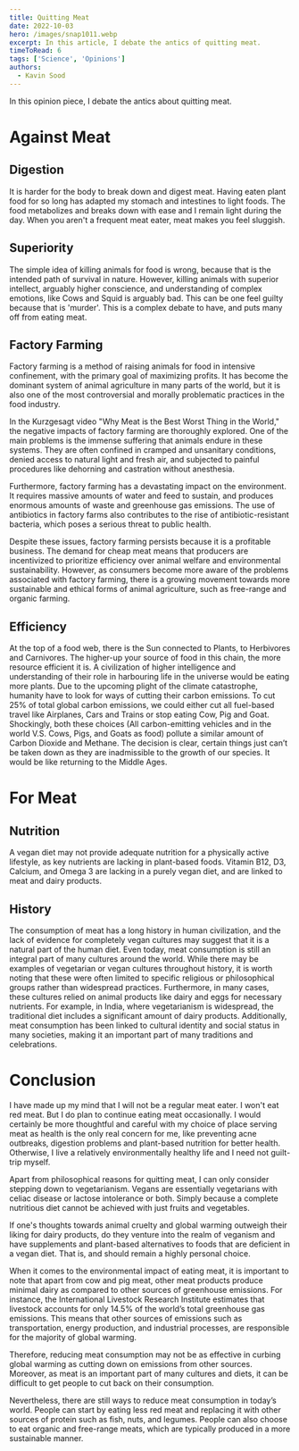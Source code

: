 ```yaml
---
title: Quitting Meat
date: 2022-10-03
hero: /images/snap1011.webp
excerpt: In this article, I debate the antics of quitting meat. 
timeToRead: 6
tags: ['Science', 'Opinions']
authors:
  - Kavin Sood
---
```


In this opinion piece, I debate the antics about quitting meat.

# Against Meat
## Digestion
It is harder for the body to break down and digest meat. Having eaten plant food for so long has adapted my stomach and intestines to light foods. The food metabolizes and breaks down with ease and I remain light during the day. When you aren't a frequent meat eater, meat makes you feel sluggish.

## Superiority
The simple idea of killing animals for food is wrong, because that is the intended path of survival in nature. However, killing animals with superior intellect, arguably higher conscience, and understanding of complex emotions, like Cows and Squid is arguably bad. This can be one feel guilty because that is 'murder'. This is a complex debate to have, and puts many off from eating meat.

## Factory Farming
Factory farming is a method of raising animals for food in intensive confinement, with the primary goal of maximizing profits. It has become the dominant system of animal agriculture in many parts of the world, but it is also one of the most controversial and morally problematic practices in the food industry.

In the Kurzgesagt video "Why Meat is the Best Worst Thing in the World," the negative impacts of factory farming are thoroughly explored. One of the main problems is the immense suffering that animals endure in these systems. They are often confined in cramped and unsanitary conditions, denied access to natural light and fresh air, and subjected to painful procedures like dehorning and castration without anesthesia.

Furthermore, factory farming has a devastating impact on the environment. It requires massive amounts of water and feed to sustain, and produces enormous amounts of waste and greenhouse gas emissions. The use of antibiotics in factory farms also contributes to the rise of antibiotic-resistant bacteria, which poses a serious threat to public health.

Despite these issues, factory farming persists because it is a profitable business. The demand for cheap meat means that producers are incentivized to prioritize efficiency over animal welfare and environmental sustainability. However, as consumers become more aware of the problems associated with factory farming, there is a growing movement towards more sustainable and ethical forms of animal agriculture, such as free-range and organic farming.

## Efficiency
At the top of a food web, there is the Sun connected to Plants, to Herbivores and Carnivores. The higher-up your source of food in this chain, the more resource efficient it is. A civilization of higher intelligence and understanding of their role in harbouring life in the universe would be eating more plants. Due to the upcoming plight of the climate catastrophe, humanity have to look for ways of cutting their carbon emissions. To cut 25% of total global carbon emissions, we could either cut all fuel-based travel like Airplanes, Cars and Trains or stop eating Cow, Pig and Goat. Shockingly, both these choices (All carbon-emitting vehicles and in the world V.S. Cows, Pigs, and Goats as food) pollute a similar amount of Carbon Dioxide and Methane. The decision is clear, certain things just can’t be taken down as they are inadmissible to the growth of our species. It would be like returning to the Middle Ages. 

# For Meat
## Nutrition
A vegan diet may not provide adequate nutrition for a physically active lifestyle, as key nutrients are lacking in plant-based foods. Vitamin B12, D3, Calcium, and Omega 3 are lacking in a purely vegan diet, and are linked to meat and dairy products.

## History
The consumption of meat has a long history in human civilization, and the lack of evidence for completely vegan cultures may suggest that it is a natural part of the human diet. Even today, meat consumption is still an integral part of many cultures around the world. While there may be examples of vegetarian or vegan cultures throughout history, it is worth noting that these were often limited to specific religious or philosophical groups rather than widespread practices. Furthermore, in many cases, these cultures relied on animal products like dairy and eggs for necessary nutrients. For example, in India, where vegetarianism is widespread, the traditional diet includes a significant amount of dairy products. Additionally, meat consumption has been linked to cultural identity and social status in many societies, making it an important part of many traditions and celebrations.


# Conclusion
I have made up my mind that I will not be a regular meat eater. I won't eat red meat. But I do plan to continue eating meat occasionally. I would certainly be more thoughtful and careful with my choice of place serving meat as health is the only real concern for me, like preventing acne outbreaks, digestion problems and plant-based nutrition for better health. Otherwise, I live a relatively environmentally healthy life and I need not guilt-trip myself.

Apart from philosophical reasons for quitting meat, I can only consider stepping down to vegetarianism. Vegans are essentially vegetarians with celiac disease or lactose intolerance or both. Simply because a complete nutritious diet cannot be achieved with just fruits and vegetables. 

If one's thoughts towards animal cruelty and global warming outweigh their liking for dairy products, do they venture into the realm of veganism and have supplements and plant-based alternatives to foods that are deficient in a vegan diet. That is, and should remain a highly personal choice.

When it comes to the environmental impact of eating meat, it is important to note that apart from cow and pig meat, other meat products produce minimal dairy as compared to other sources of greenhouse emissions. For instance, the International Livestock Research Institute estimates that livestock accounts for only 14.5% of the world’s total greenhouse gas emissions. This means that other sources of emissions such as transportation, energy production, and industrial processes, are responsible for the majority of global warming. 

Therefore, reducing meat consumption may not be as effective in curbing global warming as cutting down on emissions from other sources. Moreover, as meat is an important part of many cultures and diets, it can be difficult to get people to cut back on their consumption. 

Nevertheless, there are still ways to reduce meat consumption in today’s world. People can start by eating less red meat and replacing it with other sources of protein such as fish, nuts, and legumes. People can also choose to eat organic and free-range meats, which are typically produced in a more sustainable manner.